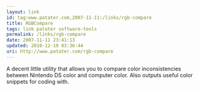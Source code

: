 ```yaml
---
layout: link
id: tag:www.patater.com,2007-11-11:/links/rgb-compare
title: RGBCompare
tags: link patater software-tools
permalink: /links/rgb-compare
date: 2007-11-11 23:41:13
updated: 2010-12-19 03:36:44
uri: http://www.patater.com/rgb-compare
---
```

A decent little utility that allows you to compare color inconsistencies
between Nintendo DS color and computer color. Also outputs useful color
snippets for coding with.
